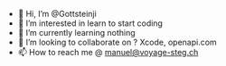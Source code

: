 - 👋 Hi, I’m @Gottsteinji
- 👀 I’m interested in learn to start coding
- 🌱 I’m currently learning nothing
- 💞️ I’m looking to collaborate on ? 
     Xcode, openapi.com
- 📫 How to reach me @ manuel@voyage-steg.ch

<!---
Gottsteinji/Gottsteinji is a ✨ special ✨ repository because its `README.md` (this file) appears on your GitHub profile.
You can click the Preview link to take a look at your changes.
--->
